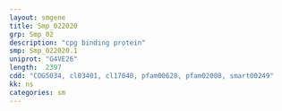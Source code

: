 ```yaml
---
layout: smgene
title: Smp_022020
grp: Smp_02
description: "cpg binding protein"
smp: Smp_022020.1
uniprot: "G4VE26"
length:  2397
cdd: "COG5034, cl03401, cl17040, pfam00628, pfam02008, smart00249"
kk: ns
categories: sm
---
```

